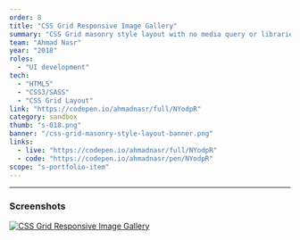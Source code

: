 ```yaml
---
order: 8
title: "CSS Grid Responsive Image Gallery"
summary: "CSS Grid masonry style layout with no media query or libraries."
team: "Ahmad Nasr"
year: "2018"
roles:
  - "UI development"
tech:
  - "HTML5"
  - "CSS3/SASS"
  - "CSS Grid Layout"
link: "https://codepen.io/ahmadnasr/full/NYodpR"
category: sandbox
thumb: "s-018.png"
banner: "/css-grid-masonry-style-layout-banner.png"
links:
  - live: "https://codepen.io/ahmadnasr/full/NYodpR"
  - code: "https://codepen.io/ahmadnasr/pen/NYodpR"
scope: "s-portfolio-item"
---
```


<hr class="u-line-divider"/>

### Screenshots

[![CSS Grid Responsive Image Gallery](/assets/images/portfolio/css-grid-masonry-style-layout.png)](/assets/images/portfolio/css-grid-masonry-style-layout.png)
